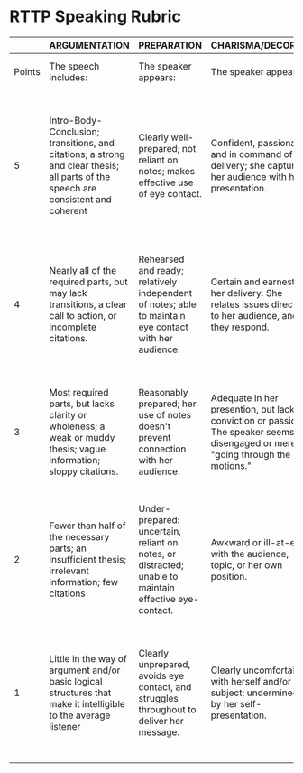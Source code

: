 # RTTP Speaking Rubric

| ​      | ARGUMENTATION                                                                                                                     | PREPARATION                                                                                           | CHARISMA/DECORUM                                                                                                                   | BODY                                                                                                             | VOICE                                                                                                                         |
| ------ | --------------------------------------------------------------------------------------------------------------------------------- | ----------------------------------------------------------------------------------------------------- | ---------------------------------------------------------------------------------------------------------------------------------- | ---------------------------------------------------------------------------------------------------------------- | ----------------------------------------------------------------------------------------------------------------------------- |
| Points | The speech includes:                                                                                                              | The speaker appears:                                                                                  | The speaker appears:                                                                                                               | The speaker appears:                                                                                             | The speaker appears:                                                                                                          |
| 5      | Intro-Body-Conclusion; transitions, and citations; a strong and clear thesis; all parts of the speech are consistent and coherent | Clearly well-prepared; not reliant on notes; makes effective use of eye contact.                      | Confident, passionate, and in command of her delivery; she captures her audience with her presentation.                            | In command of gesture, movement, and stillness; the speaker's physicality strengthens the message of the speech. | In control of volume, diction, pitch and rhythmic variation; avoids vocal pauses and filler words.                            |
| 4      | Nearly all of the required parts, but may lack transitions, a clear call to action, or incomplete citations.                      | Rehearsed and ready; relatively independent of notes; able to maintain eye contact with her audience. | Certain and earnest in her delivery. She relates issues directly to her audience, and they respond.                                | Reasonably deft in gesture, movement, and stillness, using her body to support her message.                      | Reasonably deft in using volume, diction, and pitch and rhythmic variation; vocal pauses and filler words are minimal.        |
| 3      | Most required parts, but lacks clarity or wholeness; a weak or muddy thesis; vague information; sloppy citations.                 | Reasonably prepared; her use of notes doesn't prevent connection with her audience.                   | Adequate in her presention, but lacking conviction or passion. The speaker seems disengaged or merely "going through the motions." | Somewhat able to use gesture, movement, and stillness without distracting from the message of the speech.        | Somewhat able to use volume, diction, pitch and rhythmic variation. Vocal pauses and filler words aren't overly distracting.  |
| 2      | Fewer than half of the necessary parts; an insufficient thesis; irrelevant information; few citations                             | Under-prepared: uncertain, reliant on notes, or distracted; unable to maintain effective eye-contact. | Awkward or ill-at-ease with the audience, topic, or her own position.                                                              | Haphazard in utilizing gesture, movement, and stillness.                                                         | Haphazard in utilizing volume, diction, pitch and rhythmic variation effectively. Vocal pauses and filler words are frequent. |
| 1      | Little in the way of argument and/or basic logical structures that make it intelligible to the average listener                   | Clearly unprepared, avoids eye contact, and struggles throughout to deliver her message.              | Clearly uncomfortable with herself and/or her subject; undermined by her self-presentation.                                        | Out of control in utilizing gesture, movement, and stillness. Use of the body interferes with the message.       | Out of control in utilizing volume, diction, pitch and rhythmic variation. Vocality interferes with understanding.            |
